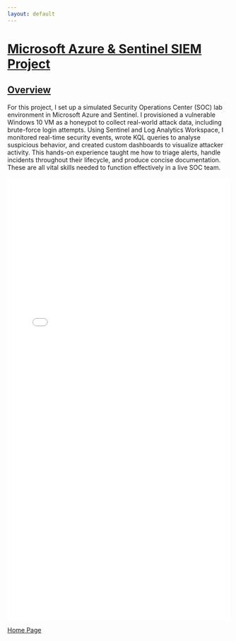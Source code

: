 ```yaml
---
layout: default
---
```


# <u>Microsoft Azure & Sentinel SIEM Project</u>

## <u>Overview</u>

For this project, I set up a simulated Security Operations Center (SOC) lab environment in Microsoft Azure and Sentinel. I provisioned a vulnerable Windows 10 VM as a honeypot to collect real-world attack data, including brute-force login attempts.
Using Sentinel and Log Analytics Workspace, I monitored real-time security events, wrote KQL queries to analyse suspicious behavior, and created custom dashboards to visualize attacker activity.
This hands-on experience taught me how to triage alerts, handle incidents throughout their lifecycle, and produce concise documentation. These are all vital skills needed to function effectively in a live SOC team.

<iframe src="Documents/N0940282_Report.pdf" width="100%" height="1000px" frameborder="0"></iframe>

[Home Page](./)
